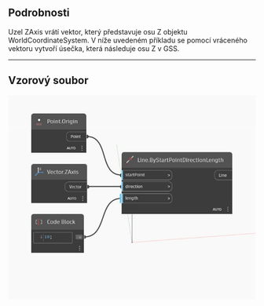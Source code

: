 ## Podrobnosti
Uzel ZAxis vrátí vektor, který představuje osu Z objektu WorldCoordinateSystem. V níže uvedeném příkladu se pomocí vráceného vektoru vytvoří úsečka, která následuje osu Z v GSS.
___
## Vzorový soubor

![ZAxis](./Autodesk.DesignScript.Geometry.Vector.ZAxis_img.jpg)

